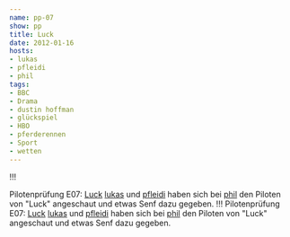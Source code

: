 ```yaml
---
name: pp-07
show: pp
title: Luck
date: 2012-01-16
hosts:
- lukas
- pfleidi
- phil
tags:
- BBC
- Drama
- dustin hoffman
- glückspiel
- HBO
- pferderennen
- Sport
- wetten
---
```

!!!

 Pilotenprüfung E07: [Luck](http://www.imdb.com/title/tt1578887/)
  [lukas](http://twitter.com/blubser) und [pfleidi](http://twitter.com/pfleidi) haben sich bei [phil](http://twitter.com/philgrooves) den Piloten von "Luck" angeschaut und etwas Senf dazu gegeben.
!!!
Pilotenprüfung E07: [Luck](http://www.imdb.com/title/tt1578887/) [lukas](http://twitter.com/blubser) und [pfleidi](http://twitter.com/pfleidi) haben sich bei [phil](http://twitter.com/philgrooves) den Piloten von "Luck" angeschaut und etwas Senf dazu gegeben.

